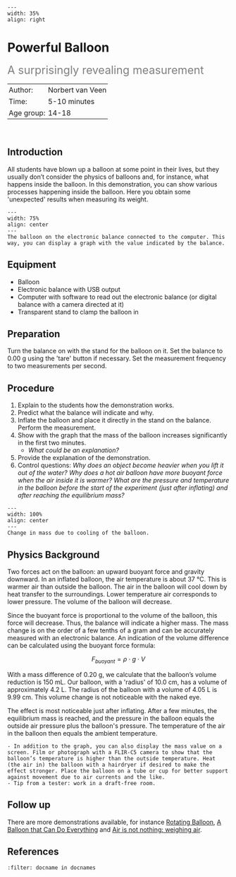 ```{figure} ../../figures/checked.png
---
width: 35%
align: right
```

# Powerful Balloon 
<span style="font-size: 25px; color: gray;">A surprisingly revealing measurement</span>

<table style="width: 100%; border-collapse: collapse; border: none;">
    <tr style="background-color: var(--background-color);">  
        <td style="text-align: left; padding: 3px; border: none; color: var(--text-color)">Author:</td>
        <td style="text-align: left; padding: 3px; border: none; color: var(--text-color)">Norbert van Veen</td>
    </tr>
    <tr style="background-color: var(--background-color);"> 
        <td style="text-align: left; padding: 3px; border: none; color: var(--text-color)">Time:</td>
        <td style="text-align: left; padding: 3px; border: none; color: var(--text-color)">5-10 minutes</td>
    </tr>
    <tr style="background-color: var(--background-color);"> 
        <td style="text-align: left; padding: 3px; border: none; color: var(--text-color)">Age group:</td>
        <td style="text-align: left; padding: 3px; border: none; color: var(--text-color)">14-18</td>
    </tr>
</table><br>


## Introduction
All students have blown up a balloon at some point in their lives, but they usually don’t consider the physics of balloons and, for instance, what happens inside the balloon. In this demonstration, you can show various processes happening inside the balloon. Here you obtain some 'unexpected' results when measuring its weight.

```{figure} demo65_figure1.jpg
---
width: 75%
align: center
---
The balloon on the electronic balance connected to the computer. This way, you can display a graph with the value indicated by the balance.
```

## Equipment
- Balloon
- Electronic balance with USB output
- Computer with software to read out the electronic balance (or digital balance with a camera directed at it)
- Transparent stand to clamp the balloon in

## Preparation
Turn the balance on with the stand for the balloon on it. Set the balance to 0.00 g using the 'tare' button if necessary. Set the measurement frequency to two measurements per second. 

## Procedure
1. Explain to the students how the demonstration works.
2. Predict what the balance will indicate and why.
3. Inflate the balloon and place it directly in the stand on the balance. Perform the measurement.
4. Show with the graph that the mass of the balloon increases significantly in the first two minutes.
    - *What could be an explanation?*
6. Provide the explanation of the demonstration.
7. Control questions: *Why does an object become heavier when you lift it out of the water? Why does a hot air balloon have more buoyant force when the air inside it is warmer? What are the pressure and temperature in the balloon before the start of the experiment (just after inflating) and after reaching the equilibrium mass?*

```{figure} demo65_figure2.jpg
---
width: 100%
align: center
---
Change in mass due to cooling of the balloon.
```


## Physics Background
Two forces act on the balloon: an upward buoyant force and gravity downward. In an inflated balloon, the air temperature is about 37 °C. This is warmer air than outside the balloon. The air in the balloon will cool down by heat transfer to the surroundings. Lower temperature air corresponds to lower pressure. The volume of the balloon will decrease.

Since the buoyant force is proportional to the volume of the balloon, this force will decrease. Thus, the balance will indicate a higher mass. The mass change is on the order of a few tenths of a gram and can be accurately measured with an electronic balance. An indication of the volume difference can be calculated using the buoyant force formula:

$$F_{buoyant} = \rho \cdot g \cdot V$$

With a mass difference of 0.20 g, we calculate that the balloon’s volume reduction is 150 mL. Our balloon, with a 'radius' of 10.0 cm, has a volume of approximately 4.2 L. The radius of the balloon with a volume of 4.05 L is 9.99 cm. This volume change is not noticeable with the naked eye.

The effect is most noticeable just after inflating. After a few minutes, the equilibrium mass is reached, and the pressure in the balloon equals the outside air pressure plus the balloon's pressure. The temperature of the air in the balloon then equals the ambient temperature.

```{tip}
- In addition to the graph, you can also display the mass value on a screen. Film or photograph with a FLIR-C5 camera to show that the balloon’s temperature is higher than the outside temperature. Heat (the air in) the balloon with a hairdryer if desired to make the effect stronger. Place the balloon on a tube or cup for better support against movement due to air currents and the like. 
- Tip from a tester: work in a draft-free room.
```

## Follow up
There are more demonstrations available, for instance [Rotating Balloon](../demo78/demo78.md), [A Balloon that Can Do Everything](../demo76/demo76.md) and [Air is not nothing: weighing air](../demo30/demo30.md).

## References
```{bibliography}
:filter: docname in docnames
```